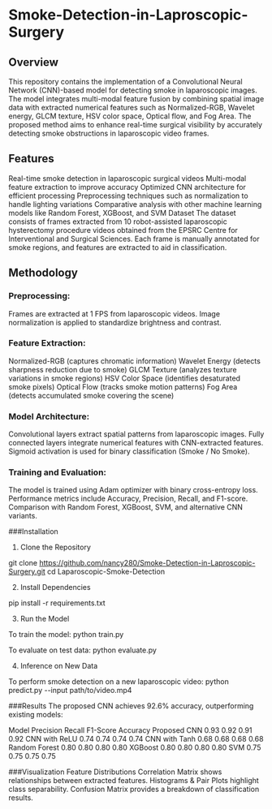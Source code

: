 # Smoke-Detection-in-Laproscopic-Surgery

## Overview
This repository contains the implementation of a Convolutional Neural Network (CNN)-based model for detecting smoke in laparoscopic images. The model integrates multi-modal feature fusion by combining spatial image data with extracted numerical features such as Normalized-RGB, Wavelet energy, GLCM texture, HSV color space, Optical flow, and Fog Area. The proposed method aims to enhance real-time surgical visibility by accurately detecting smoke obstructions in laparoscopic video frames.

## Features
Real-time smoke detection in laparoscopic surgical videos
Multi-modal feature extraction to improve accuracy
Optimized CNN architecture for efficient processing
Preprocessing techniques such as normalization to handle lighting variations
Comparative analysis with other machine learning models like Random Forest, XGBoost, and SVM
Dataset
The dataset consists of frames extracted from 10 robot-assisted laparoscopic hysterectomy procedure videos obtained from the EPSRC Centre for Interventional and Surgical Sciences. Each frame is manually annotated for smoke regions, and features are extracted to aid in classification.

## Methodology

### Preprocessing:
Frames are extracted at 1 FPS from laparoscopic videos.
Image normalization is applied to standardize brightness and contrast.

### Feature Extraction:
Normalized-RGB (captures chromatic information)
Wavelet Energy (detects sharpness reduction due to smoke)
GLCM Texture (analyzes texture variations in smoke regions)
HSV Color Space (identifies desaturated smoke pixels)
Optical Flow (tracks smoke motion patterns)
Fog Area (detects accumulated smoke covering the scene)

### Model Architecture:
Convolutional layers extract spatial patterns from laparoscopic images.
Fully connected layers integrate numerical features with CNN-extracted features.
Sigmoid activation is used for binary classification (Smoke / No Smoke).

### Training and Evaluation:
The model is trained using Adam optimizer with binary cross-entropy loss.
Performance metrics include Accuracy, Precision, Recall, and F1-score.
Comparison with Random Forest, XGBoost, SVM, and alternative CNN variants.

###Installation

1. Clone the Repository
   
git clone https://github.com/nancy280/Smoke-Detection-in-Laproscopic-Surgery.git
cd Laparoscopic-Smoke-Detection

2. Install Dependencies
   
pip install -r requirements.txt

3. Run the Model

To train the model:
python train.py

To evaluate on test data:
python evaluate.py

4. Inference on New Data

To perform smoke detection on a new laparoscopic video:
python predict.py --input path/to/video.mp4


###Results
The proposed CNN achieves 92.6% accuracy, outperforming existing models:

Model	      Precision	Recall	F1-Score	Accuracy
Proposed CNN	0.93	  0.92	  0.91	    0.92
CNN with ReLU	0.74	  0.74	  0.74      0.74
CNN with Tanh	0.68	  0.68	  0.68	    0.68
Random Forest	0.80	  0.80	  0.80	    0.80
XGBoost	      0.80	  0.80	  0.80	    0.80
SVM	          0.75	  0.75	  0.75	    0.75

###Visualization
Feature Distributions
Correlation Matrix shows relationships between extracted features.
Histograms & Pair Plots highlight class separability.
Confusion Matrix provides a breakdown of classification results.






